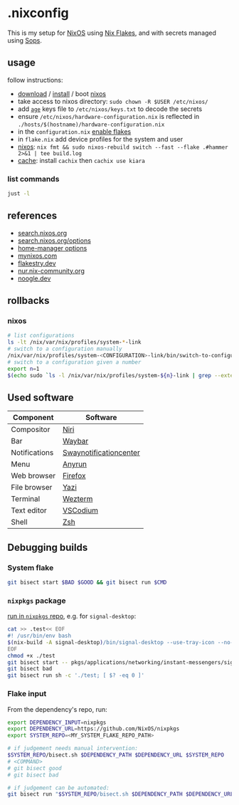 # .nixconfig

This is my setup for [NixOS](https://nixos.org/) using [Nix Flakes](https://nixos.wiki/wiki/Flakes),
and with secrets managed using [Sops](https://github.com/getsops/sops/).

## usage

follow instructions:

- [download](https://nixos.org/download) / [install](https://nixos.org/manual/nixos/stable/#sec-installation) / boot [nixos](https://nixos.org/)
- take access to nixos directory: `sudo chown -R $USER /etc/nixos/`
- add [`age`](https://github.com/FiloSottile/age) keys file to `/etc/nixos/keys.txt` to decode the secrets
- ensure `/etc/nixos/hardware-configuration.nix` is reflected in `./hosts/$(hostname)/hardware-configuration.nix`
- in the `configuration.nix` [enable flakes](https://nixos.wiki/wiki/Flakes#NixOS)
- in `flake.nix` add device profiles for the system and user
- [nixos](https://nixos.org/manual/nixos/stable): `nix fmt && sudo nixos-rebuild switch --fast --flake .#hammer 2>&1 | tee build.log`
- [cache](https://app.cachix.org/cache/kiara#pull): install `cachix` then `cachix use kiara`

### list commands

```sh
just -l
```

## references

- [search.nixos.org](https://search.nixos.org)
- [search.nixos.org/options](https://search.nixos.org/options)
- [home-manager options](https://nix-community.github.io/home-manager/options.xhtml)
- [mynixos.com](https://mynixos.com/)
- [flakestry.dev](https://flakestry.dev/)
- [nur.nix-community.org](https://nur.nix-community.org/)
- [noogle.dev](https://noogle.dev/)

## rollbacks

### nixos

```sh
# list configurations
ls -lt /nix/var/nix/profiles/system-*-link
# switch to a configuration manually
/nix/var/nix/profiles/system-<CONFIGURATION>-link/bin/switch-to-configuration switch
# switch to a configuration given a number
export n=1
$(echo sudo `ls -l /nix/var/nix/profiles/system-${n}-link | grep --extended-regexp --only-matching '/nix/store/.*'`/bin/switch-to-configuration switch)
```

## Used software

| Component     | Software     |
|---------------|--------------|
| Compositor    | [Niri](https://github.com/YaLTeR/niri/) |
| Bar           | [Waybar](https://github.com/Alexays/Waybar/) |
| Notifications | [Swaynotificationcenter](https://github.com/ErikReider/SwayNotificationCenter/) |
| Menu          | [Anyrun](https://github.com/Kirottu/anyrun) |
| Web browser   | [Firefox](https://hg.mozilla.org/mozilla-central/) |
| File browser  | [Yazi](https://yazi-rs.github.io/) |
| Terminal      | [Wezterm](https://github.com/wez/wezterm) |
| Text editor   | [VSCodium](https://github.com/vscodium/vscodium) |
| Shell         | [Zsh](https://zsh.org/) |

## Debugging builds

### System flake

```sh
git bisect start $BAD $GOOD && git bisect run $CMD
```

### `nixpkgs` package

[run in `nixpkgs` repo](https://stackoverflow.com/questions/4713088/how-do-i-use-git-bisect/22592593#22592593), e.g. for `signal-desktop`:

```sh
cat >> .test<< EOF
#! /usr/bin/env bash
$(nix-build -A signal-desktop)/bin/signal-desktop --use-tray-icon --no-sandbox
EOF
chmod +x ./test
git bisect start -- pkgs/applications/networking/instant-messengers/signal-desktop/
git bisect bad
git bisect run sh -c './test; [ $? -eq 0 ]'
```

### Flake input

From the dependency's repo, run:

```sh
export DEPENDENCY_INPUT=nixpkgs
export DEPENDENCY_URL=https://github.com/NixOS/nixpkgs
export SYSTEM_REPO=<MY_SYSTEM_FLAKE_REPO_PATH>

# if judgement needs manual intervention:
$SYSTEM_REPO/bisect.sh $DEPENDENCY_PATH $DEPENDENCY_URL $SYSTEM_REPO
# <COMMAND>
# git bisect good
# git bisect bad

# if judgement can be automated:
git bisect run "$SYSTEM_REPO/bisect.sh $DEPENDENCY_PATH $DEPENDENCY_URL $SYSTEM_REPO && <COMMAND>"
```
